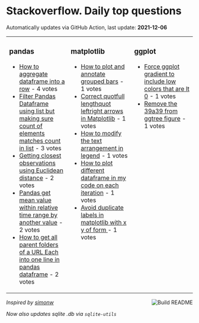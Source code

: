# Stackoverflow. Daily top questions 

Automatically updates via GitHub Action, last update: **<!-- date starts -->2021-12-06<!-- date ends -->**


<table><tr><td valign="top" width="33%">

### pandas
<!-- pandas starts -->
* [How to aggregate dataframe into a row](https://stackoverflow.com/questions/70244368/how-to-aggregate-dataframe-into-a-row) - 4 votes
* [Filter Pandas Dataframe using list but making sure count of elements matches count in list](https://stackoverflow.com/questions/70245600/filter-pandas-dataframe-using-list-but-making-sure-count-of-elements-matches-co) - 3 votes
* [Getting closest observations using Euclidean distance](https://stackoverflow.com/questions/70242744/getting-closest-observations-using-euclidean-distance) - 2 votes
* [Pandas get mean value within relative time range by another value](https://stackoverflow.com/questions/70239990/pandas-get-mean-value-within-relative-time-range-by-another-value) - 2 votes
* [How to get all parent folders of a URL Each into one line in pandas dataframe](https://stackoverflow.com/questions/70246090/how-to-get-all-parent-folders-of-a-url-each-into-one-line-in-pandas-dataframe) - 2 votes
<!-- pandas ends -->
</td><td valign="top" width="34%">


### matplotlib
<!-- matplotlib starts -->
* [How to plot and annotate grouped bars](https://stackoverflow.com/questions/70248113/how-to-plot-and-annotate-grouped-bars) - 1 votes
* [Correct quotfull lengthquot leftright arrows in Matplotlib](https://stackoverflow.com/questions/70243684/correct-full-length-left-right-arrows-in-matplotlib) - 1 votes
* [How to modify the text arrangement in legend](https://stackoverflow.com/questions/70243438/how-to-modify-the-text-arrangement-in-legend) - 1 votes
* [How to plot different dataframe in my code on each iteration](https://stackoverflow.com/questions/70241475/how-to-plot-different-dataframe-in-my-code-on-each-iteration) - 1 votes
* [Avoid duplicate labels in matplotlib with x y of form   ](https://stackoverflow.com/questions/70240576/avoid-duplicate-labels-in-matplotlib-with-x-y-of-form) - 1 votes
<!-- matplotlib ends -->
</td><td valign="top" width="34%">


### ggplot
<!-- ggplot2 starts -->
* [Force ggplot gradient to include low colors that are lt 0](https://stackoverflow.com/questions/70250305/force-ggplot-gradient-to-include-low-colors-that-are-0) - 1 votes
* [Remove the 39a39 from ggtree figure](https://stackoverflow.com/questions/70239627/remove-the-a-from-ggtree-figure) - 1 votes
<!-- ggplot2 ends -->
</td></tr></table>

<a href="https://github.com/hp0404/hp0404/actions"><img src="https://github.com/hp0404/hp0404/workflows/Build%20README/badge.svg" align="right" alt="Build README"></a> <p>*Inspired by  [simonw](https://github.com/simonw/simonw)*</p> <p> *Now also updates sqlite .db via `sqlite-utils`* </p>
